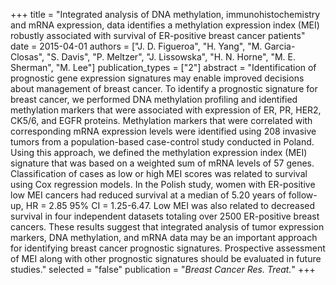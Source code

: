 +++
title = "Integrated analysis of DNA methylation, immunohistochemistry and mRNA expression, data identifies a methylation expression index (MEI) robustly associated with survival of ER-positive breast cancer patients"
date = 2015-04-01
authors = ["J. D. Figueroa", "H. Yang", "M. Garcia-Closas", "S. Davis", "P. Meltzer", "J. Lissowska", "H. N. Horne", "M. E. Sherman", "M. Lee"]
publication_types = ["2"]
abstract = "Identification of prognostic gene expression signatures may enable improved decisions about management of breast cancer. To identify a prognostic signature for breast cancer, we performed DNA methylation profiling and identified methylation markers that were associated with expression of ER, PR, HER2, CK5/6, and EGFR proteins. Methylation markers that were correlated with corresponding mRNA expression levels were identified using 208 invasive tumors from a population-based case-control study conducted in Poland. Using this approach, we defined the methylation expression index (MEI) signature that was based on a weighted sum of mRNA levels of 57 genes. Classification of cases as low or high MEI scores was related to survival using Cox regression models. In the Polish study, women with ER-positive low MEI cancers had reduced survival at a median of 5.20 years of follow-up, HR = 2.85 95% CI = 1.25-6.47. Low MEI was also related to decreased survival in four independent datasets totaling over 2500 ER-positive breast cancers. These results suggest that integrated analysis of tumor expression markers, DNA methylation, and mRNA data may be an important approach for identifying breast cancer prognostic signatures. Prospective assessment of MEI along with other prognostic signatures should be evaluated in future studies."
selected = "false"
publication = "*Breast Cancer Res. Treat.*"
+++

